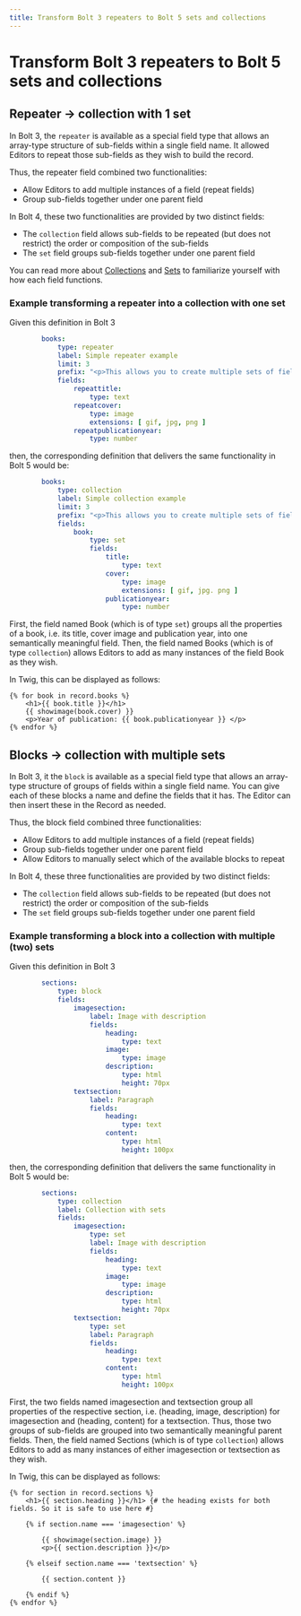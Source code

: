 ```yaml
---
title: Transform Bolt 3 repeaters to Bolt 5 sets and collections
---
```


Transform Bolt 3 repeaters to Bolt 5 sets and collections
=========================================================

## Repeater → collection with 1 set

In Bolt 3, the `repeater` is available as a special field type
that allows an array-type structure of sub-fields within a single field name.
It allowed Editors to repeat those sub-fields as they wish to build the record.

Thus, the repeater field combined two functionalities:
* Allow Editors to add multiple instances of a field (repeat fields)
* Group sub-fields together under one parent field

In Bolt 4, these two functionalities are provided by two distinct fields:
* The `collection` field allows sub-fields to be repeated (but does not restrict)
the order or composition of the sub-fields
* The `set` field groups sub-fields together under one parent field

You can read more about [Collections][collection] and [Sets][set] to familiarize yourself with how each
field functions.

### Example transforming a repeater into a collection with one set

Given this definition in Bolt 3
```yaml
        books:
            type: repeater
            label: Simple repeater example
            limit: 3
            prefix: "<p>This allows you to create multiple sets of fields. Use the add button at the bottom to create a new empty set.</p>"
            fields:
                repeattitle:
                    type: text
                repeatcover:
                    type: image
                    extensions: [ gif, jpg, png ]
                repeatpublicationyear:
                    type: number
```

then, the corresponding definition that delivers the same functionality in Bolt 5 would be:
```yaml
        books:
            type: collection
            label: Simple collection example
            limit: 3
            prefix: "<p>This allows you to create multiple sets of fields. Use the add button at the bottom to create a new empty set.</p>"
            fields:
                book:
                    type: set
                    fields:
                        title:
                            type: text
                        cover:
                            type: image
                            extensions: [ gif, jpg. png ]
                        publicationyear:
                            type: number
```

First, the field named Book (which is of type `set`) groups all the properties of a book,
i.e. its title, cover image and publication year, into one semantically meaningful field.
Then, the field named Books (which is of type `collection`) allows Editors to add as many
instances of the field Book as they wish.

In Twig, this can be displayed as follows:

```twig
{% for book in record.books %}
    <h1>{{ book.title }}</h1>
    {{ showimage(book.cover) }}
    <p>Year of publication: {{ book.publicationyear }} </p>
{% endfor %}
```

## Blocks → collection with multiple sets

In Bolt 3, it the `block` is available as a special field type
that allows an array-type structure of groups of fields within a single field name.
You can give each of these blocks a name and define the fields that it has. 
The Editor can then insert these in the Record as needed.

Thus, the block field combined three functionalities:
* Allow Editors to add multiple instances of a field (repeat fields)
* Group sub-fields together under one parent field
* Allow Editors to manually select which of the available blocks to repeat

In Bolt 4, these three functionalities are provided by two distinct fields:
* The `collection` field allows sub-fields to be repeated (but does not restrict)
the order or composition of the sub-fields
* The `set` field groups sub-fields together under one parent field

### Example transforming a block into a collection with multiple (two) sets

Given this definition in Bolt 3
```yaml
        sections:
            type: block
            fields:
                imagesection:
                    label: Image with description
                    fields:
                        heading:
                            type: text
                        image:
                            type: image
                        description:
                            type: html
                            height: 70px
                textsection:
                    label: Paragraph
                    fields:
                        heading:
                            type: text
                        content:
                            type: html
                            height: 100px
```

then, the corresponding definition that delivers the same functionality in Bolt 5 would be:

```yaml
        sections:
            type: collection
            label: Collection with sets
            fields:
                imagesection:
                    type: set
                    label: Image with description
                    fields:
                        heading:
                            type: text
                        image:
                            type: image
                        description:
                            type: html
                            height: 70px
                textsection:
                    type: set
                    label: Paragraph
                    fields:
                        heading:
                            type: text
                        content:
                            type: html
                            height: 100px
```

First, the two fields named imagesection and textsection group all properties of
the respective section, i.e. (heading, image, description) for imagesection and
(heading, content) for a textsection. Thus, those two groups of sub-fields are
grouped into two semantically meaningful parent fields.
Then, the field named Sections (which is of type `collection`) allows Editors to add as many
instances of either imagesection or textsection as they wish.

In Twig, this can be displayed as follows:

```twig
{% for section in record.sections %}
    <h1>{{ section.heading }}</h1> {# the heading exists for both fields. So it is safe to use here #}

    {% if section.name === 'imagesection' %}

        {{ showimage(section.image) }}
        <p>{{ section.description }}</p>

    {% elseif section.name === 'textsection' %}

        {{ section.content }}

    {% endif %}
{% endfor %}
```


[collection]: ../fields/collection
[set]: ../fields/set
